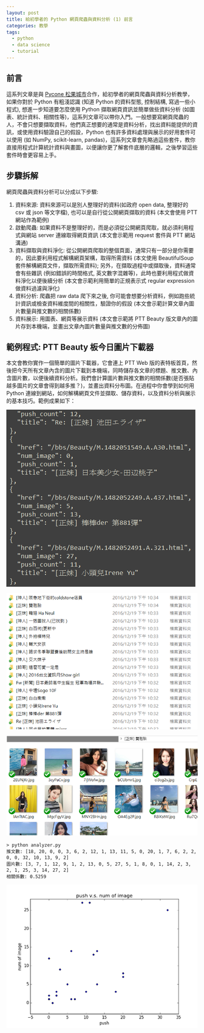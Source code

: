 ```yaml
---
layout: post
title: 給初學者的 Python 網頁爬蟲與資料分析 (1) 前言
categories: 教學
tags:
  - python
  - data science
  - tutorial
---
```


## 前言

這系列文章是與 [Pycone 松果城市](http://www.pycone.com/)合作，給初學者的網頁爬蟲與資料分析教學，如果你對於 Python 有粗淺認識 (知道 Python 的資料型態, 控制結構, 寫過一些小程式), 想進一步知道要怎麼使用 Python 擷取網頁資訊並簡單做些資料分析 (如圖表、統計資料、相關性等)，這系列文章可以帶你入門。一般想要寫網頁爬蟲的人，不會只想要擷取資料，他們真正想要的通常是資料分析，找出資料能提供的資訊，或使用資料驗證自己的假設，Python 也有許多資料處理與展示的好用套件可以使用 (如 NumPy, scikit-learn, pandas)，這系列文章會先略過這些套件，教你直接用程式計算統計資料與畫圖，以便讓你更了解套件底層的邏輯，之後學習這些套件時會更容易上手。

## 步驟拆解

網頁爬蟲與資料分析可以分成以下步驟:

1. 資料來源: 資料來源可以是別人整理好的資料(如政府 open data, 整理好的 csv 或 json 等文字檔), 也可以是自行從公開網頁擷取的資料 (本文會使用 PTT 網站作為範例)
2. 啟動爬蟲: 如果資料不是整理好的，而是必須從公開網頁爬取，就必須利用程式與網站 server 連線取得網頁資訊 (本文會示範用 request 套件與 PTT 網站溝通)
3. 資料擷取與資料淨化: 從公開網頁爬取的整個頁面，通常只有一部分是你需要的，因此要利用程式解構網頁架構，取得所需資料 (本文使用 BeautifulSoup 套件解構網頁文件，擷取所需資料); 另外，在擷取過程中或擷取後，資料通常會有些雜訊 (例如錯誤的時間格式, 英文數字混雜等)，此時也要利用程式做資料淨化以便後續分析 (本文會示範利用簡單的正規表示式 regular expression 做資料過濾與淨化)
4. 資料分析: 爬蟲把 raw data 爬下來之後, 你可能會想要分析資料，例如跑些統計資訊或檢查資料維度間的相關性，驗證你的假設 (本文會示範計算文章內圖片數量與推文數的相關係數)
5. 資料展示: 用圖表、網頁等展示資料 (本文會示範將 PTT Beauty 版文章內的圖片存到本機端，並畫出文章內圖片數量與推文數的分佈圖)

## 範例程式: PTT Beauty 板今日圖片下載器

本文會教你實作一個簡單的圖片下載器，它會連上 PTT Web 版的表特板首頁，然後把今天所有文章內含的圖片下載到本機端，同時儲存各文章的標題、推文數、內含圖片數，以便後續資料分析。我們會計算圖片數與推文數的相關係數(是否張貼越多圖片的文章會得到越多推？)，並畫出資料分布圖。在過程中你會學到如何用 Python 連線到網站，如何解構網頁文件並擷取、儲存資料，以及資料分析與展示的基本技巧。範例成果如下：

![2016-12-19-1](https://raw.githubusercontent.com/jwlin/jwlin.github.io/master/images/161219-python-ds-tutorial-1-1.png)

![2016-12-19-2](https://raw.githubusercontent.com/jwlin/jwlin.github.io/master/images/161219-python-ds-tutorial-1-2.png)

![2016-12-19-3](https://raw.githubusercontent.com/jwlin/jwlin.github.io/master/images/161219-python-ds-tutorial-1-3.png)

```
> python analyzer.py
推文數: [18, 20, 0, 0, 3, 6, 2, 12, 1, 13, 11, 5, 0, 20, 1, 7, 6, 2, 2, 0, 0, 32, 10, 13, 9, 2]
圖片數: [3, 7, 1, 12, 9, 1, 2, 13, 0, 5, 27, 5, 1, 8, 0, 1, 14, 2, 3, 2, 1, 25, 3, 14, 27, 2]
相關係數: 0.5259
```

![2016-12-19-4](https://raw.githubusercontent.com/jwlin/jwlin.github.io/master/images/161219-python-ds-tutorial-1-4.png)


